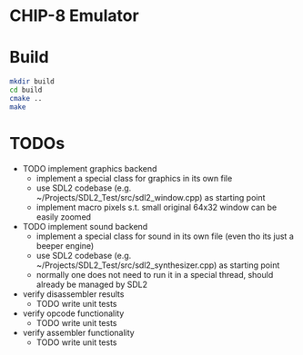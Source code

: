 # CHIP-8 Emulator

# Build
```bash
mkdir build
cd build
cmake ..
make
```

# TODOs
* TODO implement graphics backend
  * implement a special class for graphics in its own file
  * use SDL2 codebase (e.g. ~/Projects/SDL2_Test/src/sdl2_window.cpp) as starting point
  * implement macro pixels s.t. small original 64x32 window can be easily zoomed
* TODO implement sound backend
  * implement a special class for sound in its own file (even tho its just a beeper engine)
  * use SDL2 codebase (e.g. ~/Projects/SDL2_Test/src/sdl2_synthesizer.cpp) as starting point
  * normally one does not need to run it in a special thread, should already be managed by SDL2
* verify disassembler results
  * TODO write unit tests
* verify opcode functionality
  * TODO write unit tests
* verify assembler functionality
  * TODO write unit tests
